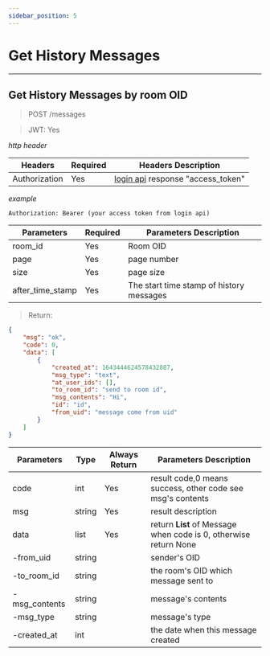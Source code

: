 ```yaml
---
sidebar_position: 5
---
```


# Get History Messages
___
## Get History Messages by room OID
> POST /messages

> JWT: Yes

*http header*

| Headers  | Required |  Headers Description|
| ------------- | ------------- |--------|
| Authorization  | Yes  |  [login api](/docs/Web3MQ-RESTFul-API/User/user-login#login-with-metamask-sign) response "access_token" |

*example*

```
Authorization: Bearer (your access token from login api)
```

| Parameters | Required |  Parameters Description|
| ------------- | ------------- |--------|
| room_id  | Yes  |  Room OID  |
| page  | Yes  |  page number  |
| size  | Yes  |  page size  |
| after_time_stamp  | Yes  | The start time stamp of history messages |

> Return:

```json
{
    "msg": "ok",
    "code": 0,
    "data": [
        {
            "created_at": 1643444624578432887,
            "msg_type": "text",
            "at_user_ids": [],
            "to_room_id": "send to room id",
            "msg_contents": "Hi",
            "id": "id",
            "from_uid": "message come from uid"
        }
    ]
}
```

| Parameters | Type | Always Return |  Parameters Description|
| -----------|--- | ------------- |--------|
| code |int | Yes  |  result code,0 means success, other code see msg's contents  |
| msg  |string| Yes  | result description   |
| data |list | Yes  | return **List** of Message when code is 0, otherwise return None |
| -from_uid |string |   | sender's OID |
| -to_room_id|string  |   | the room's OID which message sent to |
| -msg_contents |string |   | message's contents |
| -msg_type |string |   | message's type |
| -created_at |int |   | the date when this message created |
